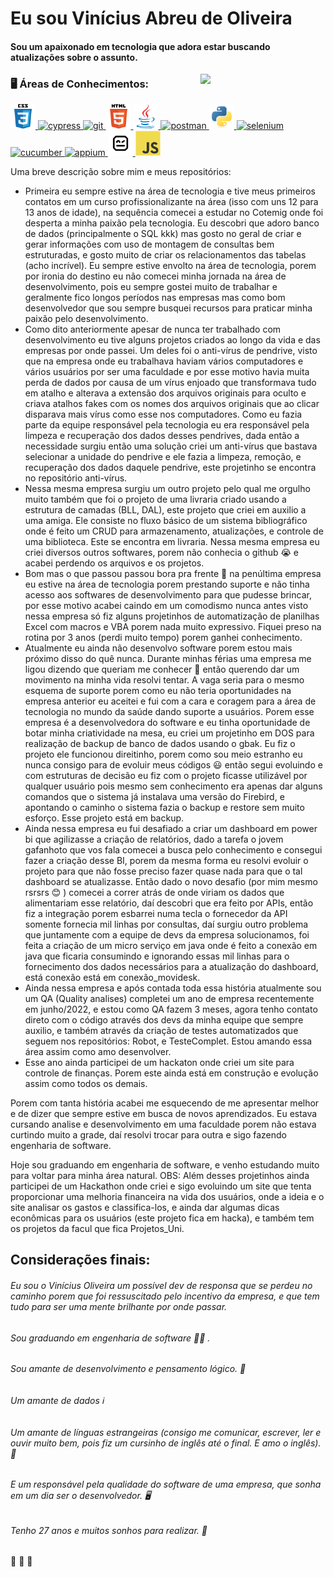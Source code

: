#                Eu sou Vinícius Abreu de Oliveira

#### Sou um apaixonado em tecnologia que adora estar buscando atualizações sobre o assunto.

<img width="200px" align="right" src="https://i.ibb.co/nCrsLyW/IMG-7291.jpg">





### 🖥️ Áreas de Conhecimentos:

<p align="left"> <a href="https://www.w3schools.com/css/" target="_blank" rel="noreferrer"> <img src="https://raw.githubusercontent.com/devicons/devicon/master/icons/css3/css3-original-wordmark.svg" alt="css3" width="40" height="40"/> </a> <a href="https://www.cypress.io" target="_blank" rel="noreferrer"> <img src="https://raw.githubusercontent.com/simple-icons/simple-icons/6e46ec1fc23b60c8fd0d2f2ff46db82e16dbd75f/icons/cypress.svg" alt="cypress" width="40" height="40"/> </a> <a href="https://git-scm.com/" target="_blank" rel="noreferrer"> <img src="https://www.vectorlogo.zone/logos/git-scm/git-scm-icon.svg" alt="git" width="40" height="40"/> </a> <a href="https://www.w3.org/html/" target="_blank" rel="noreferrer"> <img src="https://raw.githubusercontent.com/devicons/devicon/master/icons/html5/html5-original-wordmark.svg" alt="html5" width="40" height="40"/> </a> <a href="https://www.java.com" target="_blank" rel="noreferrer"> <img src="https://raw.githubusercontent.com/devicons/devicon/master/icons/java/java-original.svg" alt="java" width="40" height="40"/> </a> <a href="https://postman.com" target="_blank" rel="noreferrer"> <img src="https://www.vectorlogo.zone/logos/getpostman/getpostman-icon.svg" alt="postman" width="40" height="40"/> </a> <a href="https://www.python.org" target="_blank" rel="noreferrer"> <img src="https://raw.githubusercontent.com/devicons/devicon/master/icons/python/python-original.svg" alt="python" width="40" height="40"/> </a> <a href="https://www.selenium.dev" target="_blank" rel="noreferrer"> <img src="https://raw.githubusercontent.com/detain/svg-logos/780f25886640cef088af994181646db2f6b1a3f8/svg/selenium-logo.svg" alt="selenium" width="40" height="40"/> </a> <a href="https://cucumber.io" target="_blank" rel="noreferrer"> <img src="https://cdn.jsdelivr.net/gh/devicons/devicon/icons/cucumber/cucumber-plain.svg" alt="cucumber" width="40" height="40"/> </a> <a href="http://appium.io" target="_blank" rel="noreferrer"> <img src="https://raw.githubusercontent.com/openjs-foundation/artwork/ac43961d1157f973c54f210cf5e0c9c45e3d3f10/projects/appium/appium-logo-stacked-grayscale.svg" alt="appium" width="40" height="40"/> </a> <a href="https://robotframework.org" target="_blank" rel="noreferrer"> <img src="https://raw.githubusercontent.com/vscode-icons/vscode-icons/master/icons/file_type_robotframework.svg" alt="robot-framework" width="40" height="40"/> </a> <a href="https://developer.mozilla.org/en-US/docs/Web/JavaScript" target="_blank" rel="noreferrer"> <img src="https://raw.githubusercontent.com/devicons/devicon/master/icons/javascript/javascript-original.svg" alt="javascript" width="40" height="40"/> </a> </p>



Uma breve descrição sobre mim e meus repositórios:

- Primeira eu sempre estive na área de tecnologia e tive meus primeiros contatos em um curso profissionalizante na área (isso com uns 12 para 13 anos de idade), na sequência comecei a estudar no Cotemig onde foi desperta a minha paixão pela tecnologia. Eu descobri que adoro banco de dados (principalmente o SQL kkk) mas gosto no geral de criar e gerar informações com uso de montagem de consultas bem estruturadas, e gosto muito de criar os relacionamentos das tabelas (acho incrível). Eu sempre estive envolto na área de tecnologia, porem por ironia do destino eu não comecei minha jornada na área de desenvolvimento, pois eu sempre gostei muito de trabalhar e geralmente fico longos períodos nas empresas mas como bom desenvolvedor que sou sempre busquei recursos para praticar minha paixão pelo desenvolvimento.
- Como dito anteriormente apesar de nunca ter trabalhado com desenvolvimento eu tive alguns projetos criados ao longo da vida e das empresas por onde passei. Um deles foi o anti-vírus de pendrive, visto que na empresa onde eu trabalhava haviam vários computadores e vários usuários por ser uma faculdade e por esse motivo havia muita perda de dados por causa de um vírus enjoado que transformava tudo em atalho e alterava a extensão dos arquivos originais para oculto e criava atalhos fakes com os nomes dos arquivos originais que ao clicar disparava mais vírus como esse nos computadores. Como eu fazia parte da equipe responsável pela tecnologia eu era responsável pela limpeza e recuperação dos dados desses pendrives,  dada então a necessidade surgiu então uma solução criei um anti-vírus que bastava selecionar a unidade do pendrive e ele fazia a limpeza, remoção, e recuperação dos dados daquele pendrive, este projetinho se encontra no repositório anti-vírus.
- Nessa mesma empresa surgiu um outro projeto pelo qual me orgulho muito também que foi o projeto de uma livraria criado usando a estrutura de camadas (BLL, DAL), este projeto que criei em auxilio a uma amiga. Ele consiste no fluxo básico de um sistema bibliográfico onde é feito um CRUD para armazenamento, atualizações, e controle de uma biblioteca. Este se encontra em livraria. Nessa mesma empresa eu criei diversos outros softwares, porem não conhecia o github :sob: e acabei perdendo os arquivos e os projetos.
- Bom mas o que passou passou bora pra frente :rocket: na penúltima empresa eu estive na área de tecnologia porem prestando suporte e não tinha acesso aos softwares de desenvolvimento para que pudesse brincar, por esse motivo acabei caindo em um comodismo nunca antes visto nessa empresa só fiz alguns projetinhos de automatização de planilhas Excel com macros e VBA porem nada muito expressivo. Fiquei preso na rotina por 3 anos (perdi muito tempo) porem ganhei conhecimento.
- Atualmente eu ainda não desenvolvo software porem estou mais próximo disso do quê nunca. Durante minhas férias uma empresa me ligou dizendo que queriam me conhecer :thinking: então querendo dar um movimento na minha vida resolvi tentar. A vaga seria para o mesmo esquema de suporte porem como eu não teria oportunidades na empresa anterior eu aceitei e fui com a cara e coragem para a área de tecnologia no mundo da saúde dando suporte a usuários. Porem esse empresa é a desenvolvedora do software e eu tinha oportunidade de botar minha criatividade na mesa, eu criei um projetinho em DOS para realização de backup de banco de dados usando o gbak. Eu fiz o projeto ele funcionou direitinho, porem como sou meio estranho eu nunca consigo para de evoluir meus códigos :smiley: então segui evoluindo e com estruturas de decisão eu fiz com o projeto ficasse utilizável por qualquer usuário pois mesmo sem conhecimento era apenas dar alguns comandos que o sistema já instalava uma versão do Firebird, e apontando o caminho o sistema fazia o backup e restore sem muito esforço.  Esse projeto está em backup.
- Ainda nessa empresa eu fui desafiado a criar um dashboard em power bi que agilizasse a criação de relatórios, dado a tarefa o jovem gafanhoto que vos fala comecei a busca pelo conhecimento e consegui fazer a criação desse BI, porem da mesma forma eu resolvi evoluir o projeto para que não fosse preciso fazer quase nada para que o tal dashboard se atualizasse. Então dado o novo desafio (por mim mesmo rsrsrs :blush: ) comecei a correr atrás de onde viriam os dados que alimentariam esse relatório, daí descobri que era feito por APIs, então fiz a integração porem esbarrei numa tecla o fornecedor da API somente fornecia mil linhas por consultas, daí surgiu outro problema que juntamente com a equipe de devs da empresa solucionamos, foi feita a criação de um micro serviço em java onde é feito a conexão em java que ficaria consumindo e ignorando essas mil linhas para o fornecimento dos dados necessários para a atualização do dashboard, está conexão está em conexão_movidesk.
- Ainda nessa empresa e após contada toda essa história atualmente sou um QA (Quality analises) completei um ano de empresa recentemente em junho/2022, e estou como QA fazem 3 meses, agora tenho contato direto com o código através dos devs da minha equipe que sempre auxilio, e também através da criação de testes automatizados que seguem nos repositórios: Robot, e TesteComplet. Estou amando essa área assim como amo desenvolver.
- Esse ano ainda participei de um hackaton onde criei um site para controle de finanças. Porem este ainda está em construção e evolução assim como todos os demais.

Porem com tanta história acabei me esquecendo de me apresentar melhor e de dizer que sempre estive em busca de novos aprendizados. Eu estava cursando analise e desenvolvimento em uma faculdade porem não estava curtindo muito a grade, daí resolvi trocar para outra e sigo fazendo engenharia de software.

Hoje sou graduando em engenharia de software, e venho estudando muito para voltar para minha área natural. OBS: Além desses projetinhos ainda participei de um Hackathon onde criei e sigo evoluindo um site que tenta proporcionar uma melhoria financeira na vida dos usuários, onde a ideia e o site analisar os gastos e classifica-los, e ainda dar algumas dicas econômicas para os usuários (este projeto fica em hacka), e também tem os projetos da facul que fica Projetos_Uni.

## Considerações finais: 

###### Eu sou o Vinícius Oliveira um possível dev de responsa que se perdeu no caminho porem que foi ressuscitado pelo incentivo da empresa, e que tem tudo para ser uma mente brilhante por onde passar.

###### Sou graduando em engenharia de software :man_student: .

###### Sou amante de desenvolvimento e pensamento lógico. :thinking: 

###### Um amante de dados :information_source: 

###### Um amante de línguas estrangeiras (consigo me comunicar, escrever, ler e ouvir muito bem, pois fiz um cursinho de inglês até o final. E amo o inglês). :maple_leaf: 

###### E um responsável pela qualidade do software de uma empresa, que sonha em um dia ser o desenvolvedor. :desktop_computer: 

###### Tenho 27 anos e muitos sonhos para realizar. :older_man: 

:rocket: :rocket: :rocket: 

